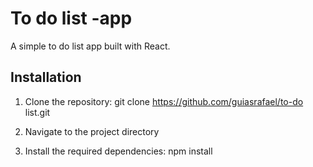# To do list -app

A simple to do list app built with React.

## Installation

1. Clone the repository:
git clone https://github.com/guiasrafael/to-do list.git

2. Navigate to the project directory
3. Install the required dependencies: npm install
